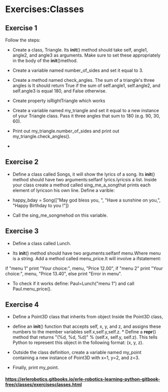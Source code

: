 # Exercises:Classes

## Exercise 1

Follow the steps:

* Create a class, Triangle. Its __init__() method should take self, angle1, angle2, and angle3 as arguments. Make sure to set these appropriately in the body of the __init__()method.

* Create a variable named number_of_sides and set it equal to 3.

* Create a method named check_angles. The sum of a triangle's three angles is It should return True if the sum of self.angle1, self.angle2, and self.angle3 is equal 180, and False otherwise.

* Create property isRightTriangle which works
* Create a variable named my_triangle and set it equal to a new instance of your Triangle class. Pass it three angles that sum to 180 (e.g. 90, 30, 60).
* Print out my_triangle.number_of_sides and print out my_triangle.check_angles().
*



## Exercise 2

* Define a class called Songs, it will show the lyrics of a song. Its __init__() method should have two arguments:selfanf lyrics.lyricsis a list. Inside your class create a method called sing_me_a_songthat prints each element of lyricson his own line. Define a varible:

* happy_bday = Song(["May god bless you, ",
                   "Have a sunshine on you,",
                   "Happy Birthday to you !"])
* Call the sing_me_songmehod on this variable.

## Exercise 3

* Define a class called Lunch.

* Its __init__() method should have two arguments:selfanf menu.Where menu is a string. Add a method called menu_price.It will involve a ifstatement:

if "menu 1" print "Your choice:", menu, "Price 12.00", if "menu 2" print "Your choice:", menu, "Price 13.40", else print "Error in menu".

* To check if it works define: Paul=Lunch("menu 1") and call Paul.menu_price().

## Exercise 4

* Define a Point3D class that inherits from object Inside the Point3D class, 

* define an __init__() function that accepts self, x, y, and z, and assigns these numbers to the member variables self.x,self.y,self.z. * Define a __repr__() method that returns "(%d, %d, %d)" % (self.x, self.y, self.z). This tells Python to represent this object in the following format: (x, y, z). 

* Outside the class definition, create a variable named my_point containing a new instance of Point3D with x=1, y=2, and z=3.

* Finally, print my_point.


#### https://erlerobotics.gitbooks.io/erle-robotics-learning-python-gitbook-free/classes/exercisesclasses.html

